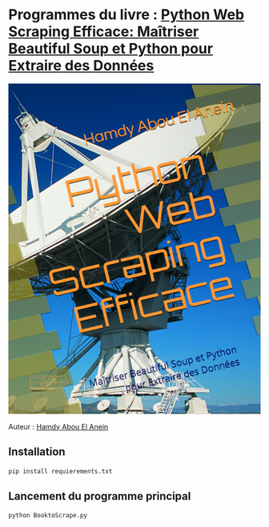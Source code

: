 # Programmes du livre : [Python Web Scraping Efficace: Maîtriser Beautiful Soup et Python pour Extraire des Données](https://www.amazon.fr/Python-Web-Scraping-Efficace-Ma%C3%AEtriser/dp/B0C2SRHCHD/ref=tmm_pap_swatch_0?_encoding=UTF8&qid=&sr=)      
[![Couverture du livre](couverture.jpg)](https://www.amazon.fr/Python-Web-Scraping-Efficace-Ma%C3%AEtriser/dp/B0C2SRHCHD/ref=tmm_pap_swatch_0?_encoding=UTF8&qid=&sr=)       
   
Auteur : [Hamdy Abou El Anein](https://www.amazon.fr/Hamdy-Abou-El-Anein/e/B0BM89T88X/ref=aufs_dp_fta_dsk)    
   
## Installation    
   
  ```sh   
pip install requierements.txt
  ```     
   
## Lancement du programme principal   
    
  ```sh   
python BooktoScrape.py   
  ```  

